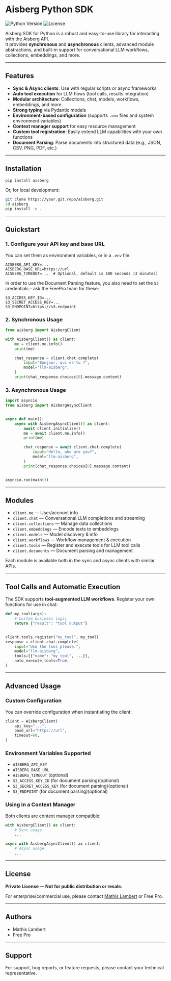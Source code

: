 # Aisberg Python SDK

![Python Version](https://img.shields.io/badge/python-3.10%2B-blue)
![License](https://img.shields.io/badge/license-Private-informational)

Aisberg SDK for Python is a robust and easy-to-use library for interacting with the Aisberg API.  
It provides **synchronous** and **asynchronous** clients, advanced module abstractions, and built-in support for
conversational LLM workflows, collections, embeddings, and more.

---

## Features

- **Sync & Async clients**: Use with regular scripts or async frameworks
- **Auto tool execution** for LLM flows (tool calls, results integration)
- **Modular architecture**: Collections, chat, models, workflows, embeddings, and more
- **Strong typing** via Pydantic models
- **Environment-based configuration** (supports `.env` files and system environment variables)
- **Context manager support** for easy resource management
- **Custom tool registration**: Easily extend LLM capabilities with your own functions
- **Document Parsing**: Parse documents into structured data (e.g., JSON, CSV, PNG, PDF, etc.)

---

## Installation

```sh
pip install aisberg
````

Or, for local development:

```sh
git clone https://your.git.repo/aisberg.git
cd aisberg
pip install -e .
```

---

## Quickstart

### 1. **Configure your API key and base URL**

You can set them as environment variables, or in a `.env` file:

```env
AISBERG_API_KEY=...
AISBERG_BASE_URL=https://url
AISBERG_TIMEOUT=...  # Optional, default is 180 seconds (3 minutes)
```

In order to use the Document Parsing feature, you also need to set the `S3` credentials - ask the FreePro team for
these:

```env
S3_ACCESS_KEY_ID=...
S3_SECRET_ACCESS_KEY=...
S3_ENDPOINT=https://s3.endpoint
```

### 2. **Synchronous Usage**

```python
from aisberg import AisbergClient

with AisbergClient() as client:
    me = client.me.info()
    print(me)

    chat_response = client.chat.complete(
        input="Bonjour, qui es-tu ?",
        model="llm-aisberg",
    )
    print(chat_response.choices[0].message.content)
```

### 3. **Asynchronous Usage**

```python
import asyncio
from aisberg import AisbergAsyncClient


async def main():
    async with AisbergAsyncClient() as client:
        await client.initialize()
        me = await client.me.info()
        print(me)

        chat_response = await client.chat.complete(
            input="Hello, who are you?",
            model="llm-aisberg",
        )
        print(chat_response.choices[0].message.content)


asyncio.run(main())
```

---

## Modules

* `client.me` — User/account info
* `client.chat` — Conversational LLM completions and streaming
* `client.collections` — Manage data collections
* `client.embeddings` — Encode texts to embeddings
* `client.models` — Model discovery & info
* `client.workflows` — Workflow management & execution
* `client.tools` — Register and execute tools for LLM tool calls
* `client.documents` — Document parsing and management

Each module is available both in the sync and async clients with similar APIs.

---

## Tool Calls and Automatic Execution

The SDK supports **tool-augmented LLM workflows**.
Register your own functions for use in chat:

```python
def my_tool(args):
    # Custom business logic
    return {"result": "tool output"}


client.tools.register("my_tool", my_tool)
response = client.chat.complete(
    input="Use the tool please.",
    model="llm-aisberg",
    tools=[{"name": "my_tool", ...}],
    auto_execute_tools=True,
)
```

---

## Advanced Usage

### **Custom Configuration**

You can override configuration when instantiating the client:

```python
client = AisbergClient(
    api_key="...",
    base_url="https://url",
    timeout=60,
)
```

### **Environment Variables Supported**

* `AISBERG_API_KEY`
* `AISBERG_BASE_URL`
* `AISBERG_TIMEOUT` (optional)
* `S3_ACCESS_KEY_ID` (for document parsing)(optional)
* `S3_SECRET_ACCESS_KEY` (for document parsing)(optional)
* `S3_ENDPOINT` (for document parsing)(optional)

### **Using in a Context Manager**

Both clients are context manager compatible:

```python
with AisbergClient() as client:
    # Sync usage
    ...

async with AisbergAsyncClient() as client:
    # Async usage
    ...
```

---

## License

**Private License — Not for public distribution or resale.**

For enterprise/commercial use, please contact [Mathis Lambert](mailto:mathis.lambert@freepro.com) or Free Pro.

---

## Authors

* Mathis Lambert
* Free Pro

---

## Support

For support, bug reports, or feature requests, please contact your technical representative.
